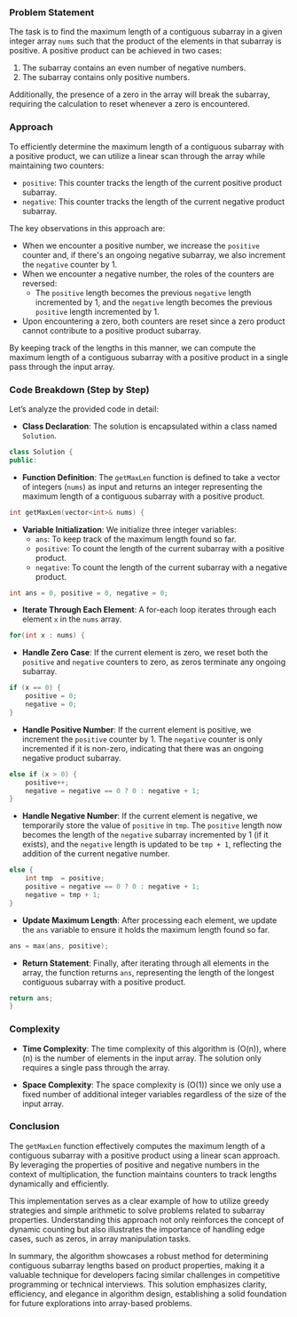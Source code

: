 ### Problem Statement

The task is to find the maximum length of a contiguous subarray in a given integer array `nums` such that the product of the elements in that subarray is positive. A positive product can be achieved in two cases:
1. The subarray contains an even number of negative numbers.
2. The subarray contains only positive numbers.

Additionally, the presence of a zero in the array will break the subarray, requiring the calculation to reset whenever a zero is encountered.

### Approach

To efficiently determine the maximum length of a contiguous subarray with a positive product, we can utilize a linear scan through the array while maintaining two counters:
- `positive`: This counter tracks the length of the current positive product subarray.
- `negative`: This counter tracks the length of the current negative product subarray.

The key observations in this approach are:
- When we encounter a positive number, we increase the `positive` counter and, if there's an ongoing negative subarray, we also increment the `negative` counter by 1.
- When we encounter a negative number, the roles of the counters are reversed:
  - The `positive` length becomes the previous `negative` length incremented by 1, and the `negative` length becomes the previous `positive` length incremented by 1.
- Upon encountering a zero, both counters are reset since a zero product cannot contribute to a positive product subarray.

By keeping track of the lengths in this manner, we can compute the maximum length of a contiguous subarray with a positive product in a single pass through the input array.

### Code Breakdown (Step by Step)

Let’s analyze the provided code in detail:

- **Class Declaration**:
    The solution is encapsulated within a class named `Solution`.

```cpp
class Solution {
public:
```

- **Function Definition**:
    The `getMaxLen` function is defined to take a vector of integers (`nums`) as input and returns an integer representing the maximum length of a contiguous subarray with a positive product.

```cpp
int getMaxLen(vector<int>& nums) {
```

- **Variable Initialization**:
    We initialize three integer variables: 
    - `ans`: To keep track of the maximum length found so far.
    - `positive`: To count the length of the current subarray with a positive product.
    - `negative`: To count the length of the current subarray with a negative product.

```cpp
int ans = 0, positive = 0, negative = 0;
```

- **Iterate Through Each Element**:
    A for-each loop iterates through each element `x` in the `nums` array.

```cpp
for(int x : nums) {
```

- **Handle Zero Case**:
    If the current element is zero, we reset both the `positive` and `negative` counters to zero, as zeros terminate any ongoing subarray.

```cpp
if (x == 0) {
    positive = 0;
    negative = 0;
}
```

- **Handle Positive Number**:
    If the current element is positive, we increment the `positive` counter by 1. The `negative` counter is only incremented if it is non-zero, indicating that there was an ongoing negative product subarray.

```cpp
else if (x > 0) {
    positive++;
    negative = negative == 0 ? 0 : negative + 1;
}
```

- **Handle Negative Number**:
    If the current element is negative, we temporarily store the value of `positive` in `tmp`. The `positive` length now becomes the length of the `negative` subarray incremented by 1 (if it exists), and the `negative` length is updated to be `tmp + 1`, reflecting the addition of the current negative number.

```cpp
else {
    int tmp  = positive;
    positive = negative == 0 ? 0 : negative + 1;
    negative = tmp + 1;
}
```

- **Update Maximum Length**:
    After processing each element, we update the `ans` variable to ensure it holds the maximum length found so far.

```cpp
ans = max(ans, positive);
```

- **Return Statement**:
    Finally, after iterating through all elements in the array, the function returns `ans`, representing the length of the longest contiguous subarray with a positive product.

```cpp
return ans;
}
```

### Complexity

- **Time Complexity**: The time complexity of this algorithm is \(O(n)\), where \(n\) is the number of elements in the input array. The solution only requires a single pass through the array.

- **Space Complexity**: The space complexity is \(O(1)\) since we only use a fixed number of additional integer variables regardless of the size of the input array.

### Conclusion

The `getMaxLen` function effectively computes the maximum length of a contiguous subarray with a positive product using a linear scan approach. By leveraging the properties of positive and negative numbers in the context of multiplication, the function maintains counters to track lengths dynamically and efficiently.

This implementation serves as a clear example of how to utilize greedy strategies and simple arithmetic to solve problems related to subarray properties. Understanding this approach not only reinforces the concept of dynamic counting but also illustrates the importance of handling edge cases, such as zeros, in array manipulation tasks.

In summary, the algorithm showcases a robust method for determining contiguous subarray lengths based on product properties, making it a valuable technique for developers facing similar challenges in competitive programming or technical interviews. This solution emphasizes clarity, efficiency, and elegance in algorithm design, establishing a solid foundation for future explorations into array-based problems.